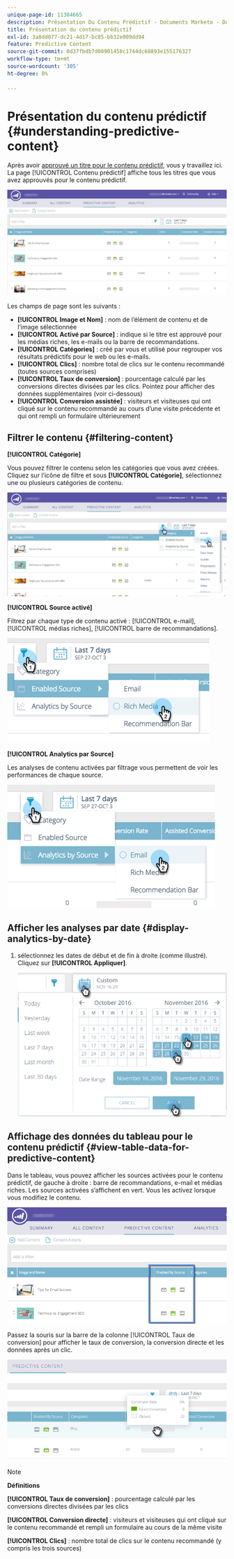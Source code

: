 ```yaml
---
unique-page-id: 11384665
description: Présentation Du Contenu Prédictif - Documents Marketo - Documentation Du Produit
title: Présentation du contenu prédictif
exl-id: 3a8dd077-dc21-4d17-bc85-bb32e009dd94
feature: Predictive Content
source-git-commit: 0d37fbdb7d08901458c1744dc68893e155176327
workflow-type: tm+mt
source-wordcount: '305'
ht-degree: 0%

---
```


# Présentation du contenu prédictif {#understanding-predictive-content}

Après avoir [approuvé un titre pour le contenu prédictif](/help/marketo/product-docs/predictive-content/working-with-all-content/approve-a-title-for-predictive-content.md), vous y travaillez ici. La page [!UICONTROL Contenu prédictif] affiche tous les titres que vous avez approuvés pour le contenu prédictif.

![](assets/image2017-10-3-9-3a21-3a38.png)

Les champs de page sont les suivants :

* **[!UICONTROL Image et Nom]** : nom de l’élément de contenu et de l’image sélectionnée
* **[!UICONTROL Activé par Source]** : indique si le titre est approuvé pour les médias riches, les e-mails ou la barre de recommandations.
* **[!UICONTROL Catégories]** : créé par vous et utilisé pour regrouper vos résultats prédictifs pour le web ou les e-mails.
* **[!UICONTROL Clics]** : nombre total de clics sur le contenu recommandé (toutes sources comprises)
* **[!UICONTROL Taux de conversion]** : pourcentage calculé par les conversions directes divisées par les clics. Pointez pour afficher des données supplémentaires (voir ci-dessous)
* **[!UICONTROL Conversion assistée]** : visiteurs et visiteuses qui ont cliqué sur le contenu recommandé au cours d’une visite précédente et qui ont rempli un formulaire ultérieurement

## Filtrer le contenu {#filtering-content}

**[!UICONTROL Catégorie]**

Vous pouvez filtrer le contenu selon les catégories que vous avez créées. Cliquez sur l’icône de filtre et sous **[!UICONTROL Catégorie]**, sélectionnez une ou plusieurs catégories de contenu.

![](assets/image2017-10-3-9-3a24-3a38.png)

**[!UICONTROL Source activé]**

Filtrez par chaque type de contenu activé : [!UICONTROL e-mail], [!UICONTROL médias riches], [!UICONTROL barre de recommandations].

![](assets/image2017-10-3-9-3a25-3a9.png)

**[!UICONTROL Analytics par Source]**

Les analyses de contenu activées par filtrage vous permettent de voir les performances de chaque source.

![](assets/image2017-10-3-9-3a25-3a34.png)

## Afficher les analyses par date {#display-analytics-by-date}

1. sélectionnez les dates de début et de fin à droite (comme illustré). Cliquez sur **[!UICONTROL Appliquer]**.

   ![](assets/predictive-content-filter-by-date-hands.png)

## Affichage des données du tableau pour le contenu prédictif {#view-table-data-for-predictive-content}

Dans le tableau, vous pouvez afficher les sources activées pour le contenu prédictif, de gauche à droite : barre de recommandations, e-mail et médias riches. Les sources activées s’affichent en vert. Vous les activez lorsque vous modifiez le contenu.

![](assets/image2017-10-3-9-3a26-3a25.png)

Passez la souris sur la barre de la colonne [!UICONTROL Taux de conversion] pour afficher le taux de conversion, la conversion directe et les données après un clic.

![](assets/predictive-content-conversion-rate-popup-hand.png)

>[!NOTE]
>
>**Définitions**
>
>**[!UICONTROL Taux de conversion]** : pourcentage calculé par les conversions directes divisées par les clics
>
>**[!UICONTROL Conversion directe]** : visiteurs et visiteuses qui ont cliqué sur le contenu recommandé et rempli un formulaire au cours de la même visite
>
>**[!UICONTROL Clics]** : nombre total de clics sur le contenu recommandé (y compris les trois sources)
